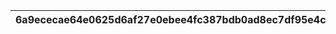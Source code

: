|6a9ececae64e0625d6af27e0ebee4fc387bdb0ad8ec7df95e4cadc9eaa847430|18d60a8aeeb34f98604f4d195d9428d1573934e67d74d1e4ddaaacbb1c987736|8b60faf0fd8a61f9d7a9b74882f701cf2bb842d7dcc18271de39988873dd7fd3|0b679d8839912fd5a8989b4552b85b763426518133ae88fd1f51a8e498cd5480|0541da413c811da2111a16d4a7933b9ef3b7731f0fc47f91030a0a577412544d|
| --- | --- | --- | --- | --- |